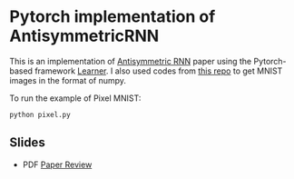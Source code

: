 # Pytorch implementation of AntisymmetricRNN
This is an implementation of [Antisymmetric RNN](https://openreview.net/pdf?id=ryxepo0cFX)
paper using the Pytorch-based framework [Learner](https://github.com/jpzxshi/learner). I also used codes from [this repo](https://github.com/hsjeong5/MNIST-for-Numpy) to get MNIST images in the format of numpy.

To run the example of Pixel MNIST:
```
python pixel.py
```

## Slides
* PDF [Paper Review](Antisymmetric_RNN.pdf)


